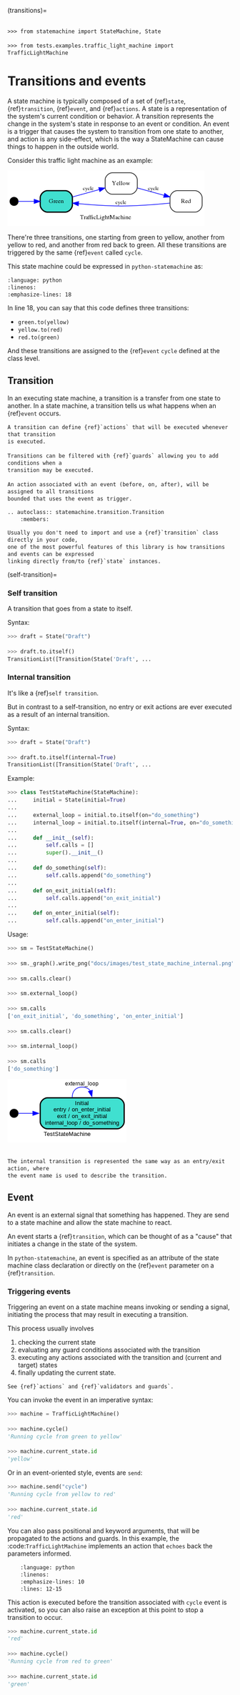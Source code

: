 (transitions)=

```{testsetup}

>>> from statemachine import StateMachine, State

>>> from tests.examples.traffic_light_machine import TrafficLightMachine

```

# Transitions and events

A state machine is typically composed of a set of {ref}`state`, {ref}`transition`, {ref}`event`,
and {ref}`actions`. A state is a representation of the system's current condition or behavior.
A transition represents the change in the system's state in response to an event or condition.
An event is a trigger that causes the system to transition from one state to another, and action
is any side-effect, which is the way a StateMachine can cause things to happen in the
outside world.


Consider this traffic light machine as an example:

![TrafficLightMachine](images/traffic_light_machine.png)


There're three transitions, one starting from green to yellow, another from
yellow to red, and another from red back to green. All these transitions
are triggered by the same {ref}`event` called `cycle`.

This state machine could be expressed in `python-statemachine` as:

```{literalinclude} ../tests/examples/traffic_light_machine.py
:language: python
:linenos:
:emphasize-lines: 18
```

In line 18, you can say that this code defines three transitions:

* `green.to(yellow)`
* `yellow.to(red)`
* `red.to(green)`

And these transitions are assigned to the {ref}`event` `cycle` defined at the class level.

## Transition

In an executing state machine, a transition is a transfer from one state to another. In a state machine, a transition tells us what happens when an {ref}`event` occurs.


```{tip}
A transition can define {ref}`actions` that will be executed whenever that transition
is executed.

Transitions can be filtered with {ref}`guards` allowing you to add conditions when a
transition may be executed.

An action associated with an event (before, on, after), will be assigned to all transitions
bounded that uses the event as trigger.
```

```{eval-rst}
.. autoclass:: statemachine.transition.Transition
    :members:
```

```{hint}
Usually you don't need to import and use a {ref}`transition` class directly in your code,
one of the most powerful features of this library is how transitions and events can be expressed
linking directly from/to {ref}`state` instances.
```

(self-transition)=

### Self transition

A transition that goes from a state to itself.

Syntax:

```py
>>> draft = State("Draft")

>>> draft.to.itself()
TransitionList([Transition(State('Draft', ...

```

### Internal transition

It's like a {ref}`self transition`.

But in contrast to a self-transition, no entry or exit actions are ever executed as a result of an internal transition.


Syntax:

```py
>>> draft = State("Draft")

>>> draft.to.itself(internal=True)
TransitionList([Transition(State('Draft', ...

```

Example:

```py
>>> class TestStateMachine(StateMachine):
...     initial = State(initial=True)
...
...     external_loop = initial.to.itself(on="do_something")
...     internal_loop = initial.to.itself(internal=True, on="do_something")
...
...     def __init__(self):
...         self.calls = []
...         super().__init__()
...
...     def do_something(self):
...         self.calls.append("do_something")
...
...     def on_exit_initial(self):
...         self.calls.append("on_exit_initial")
...
...     def on_enter_initial(self):
...         self.calls.append("on_enter_initial")

```
Usage:

```py
>>> sm = TestStateMachine()

>>> sm._graph().write_png("docs/images/test_state_machine_internal.png")

>>> sm.calls.clear()

>>> sm.external_loop()

>>> sm.calls
['on_exit_initial', 'do_something', 'on_enter_initial']

>>> sm.calls.clear()

>>> sm.internal_loop()

>>> sm.calls
['do_something']

```

![TestStateMachine](images/test_state_machine_internal.png)

```{note}

The internal transition is represented the same way as an entry/exit action, where
the event name is used to describe the transition.

```


## Event

An event is an external signal that something has happened.
They are send to a state machine and allow the state machine to react.

An event starts a {ref}`transition`, which can be thought of as a "cause" that
initiates a change in the state of the system.

In `python-statemachine`, an event is specified as an attribute of the state machine class declaration or directly on the {ref}`event` parameter on a {ref}`transition`.

### Triggering events

Triggering an event on a state machine means invoking or sending a signal, initiating the
process that may result in executing a transition.

This process usually involves

1. checking the current state
1. evaluating any guard conditions
associated with the transition
1. executing any actions associated with the transition and (current and target) states
1. finally updating the current state.

```{seealso}
See {ref}`actions` and {ref}`validators and guards`.
```


You can invoke the event in an imperative syntax:

```py
>>> machine = TrafficLightMachine()

>>> machine.cycle()
'Running cycle from green to yellow'

>>> machine.current_state.id
'yellow'

```

Or in an event-oriented style, events are `send`:

```py
>>> machine.send("cycle")
'Running cycle from yellow to red'

>>> machine.current_state.id
'red'

```

You can also pass positional and keyword arguments, that will be propagated
to the actions and guards. In this example, the :code:`TrafficLightMachine` implements
an action that `echoes` back the parameters informed.

```{literalinclude} ../tests/examples/traffic_light_machine.py
    :language: python
    :linenos:
    :emphasize-lines: 10
    :lines: 12-15
```


This action is executed before the transition associated with `cycle` event is activated, so you
can also raise an exception at this point to stop a transition to occur.

```py
>>> machine.current_state.id
'red'

>>> machine.cycle()
'Running cycle from red to green'

>>> machine.current_state.id
'green'

```
